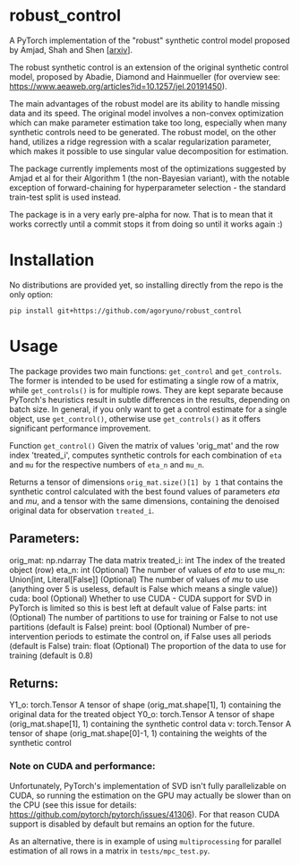# robust_control

A PyTorch implementation of the "robust" synthetic control model proposed by Amjad, Shah and Shen \[[arxiv](https://arxiv.org/abs/1711.06940)\].

The robust synthetic control is an extension of the original synthetic control model, proposed by Abadie, Diamond and Hainmueller (for overview see:
https://www.aeaweb.org/articles?id=10.1257/jel.20191450).

The main advantages of the robust model are its ability to handle missing data and its speed. The original model involves a
non-convex optimization which can make parameter estimation take too long, especially when many synthetic controls need to be generated. The robust model,
on the other hand, utilizes a ridge regression with a scalar regularization parameter, which makes it possible to use singular value decomposition for
estimation.

The package currently implements most of the optimizations suggested by Amjad et al for their Algorithm 1 (the non-Bayesian variant), with the notable exception of forward-chaining for
hyperparameter selection - the standard train-test split is used instead.

The package is in a very early pre-alpha for now. That is to mean that it works correctly until a commit stops it from doing so until it works
again :)

# Installation

No distributions are provided yet, so installing directly from the repo is the only option:

`pip install git+https://github.com/agoryuno/robust_control`

# Usage

The package provides two main functions: `get_control` and `get_controls`. The former is intended to be used for estimating a single row of a matrix, while `get_controls()` is for multiple rows.
They are kept separate because PyTorch's heuristics result in subtle differences in the results,
 depending on batch size. In general, if you only want to get a control estimate for a single object, use `get_control()`, otherwise use `get_controls()` as it offers significant performance
 improvement.

Function `get_control()` Given the matrix of values 'orig_mat' and the row index 
'treated_i', computes synthetic controls for each combination
of `eta` and `mu` for the respective numbers of `eta_n` and 
`mu_n`.

Returns a tensor of dimensions `orig_mat.size()[1] by 1` 
that contains the synthetic control calculated with the best 
found values of parameters $eta$ and $mu$, and a tensor with the
same dimensions, containing the denoised original data for observation
`treated_i`.

Parameters:
-----------
orig_mat: np.ndarray
    The data matrix
treated_i: int
    The index of the treated object (row)
eta_n: int
    (Optional) The number of values of $eta$ to use
mu_n: Union[int, Literal[False]]
    (Optional) The number of values of $mu$ to use (anything over 5 is useless, default is False
    which means a single value))
cuda: bool
    (Optional) Whether to use CUDA - CUDA support for SVD in PyTorch is limited so this is
    best left at default value of False
parts: int
    (Optional) The number of partitions to use for training or False to not use partitions
    (default is False)
preint: bool
    (Optional) Number of pre-intervention periods to estimate the control on, if False
    uses all periods (default is False)
train: float
    (Optional) The proportion of the data to use for training (default is 0.8)

Returns:
-----------
Y1_o: torch.Tensor
    A tensor of shape (orig_mat.shape[1], 1) containing the original data for 
    the treated object
Y0_o: torch.Tensor
    A tensor of shape (orig_mat.shape[1], 1) containing the synthetic control
    data
v: torch.Tensor
    A tensor of shape (orig_mat.shape[0]-1, 1) containing the weights of the synthetic control


### Note on CUDA and performance:

Unfortunately, PyTorch's implementation of SVD isn't fully parallelizable on CUDA, so running the
estimation on the GPU may actually be slower than on the CPU (see this issue for details: https://github.com/pytorch/pytorch/issues/41306). For that reason CUDA support is disabled by default
but remains an option for the future.

As an alternative, there is in example of using `multiprocessing` for parallel estimation of
all rows in a matrix in `tests/mpc_test.py`.